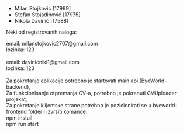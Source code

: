- Milan Stojković		[17999]
- Stefan Stojadinović		[17975]
- Nikola Davinić 		[17588]

Neki od registrovanih naloga:
<div>email: milanstojkovic2707@gmail.com</div>
<div>lozinka: 123</div>
<br>
<div>email: davinicniki1@gmail.com</div>
<div>lozinka: 123</div>
<br>
Za pokretanje aplikacije potrebno je startovati main api (ByeWorld-backend), <br>
Za funkcionisanje otpremanja CV-a, potrebno je pokrenuti CVUploader projekat, <br>
Za pokretanje klijentske strane potrebno je pozicionirati se u byeworld-frontend folder i izvrsiti komande:  <br>
	npm install  <br>
	npm run start <br>
